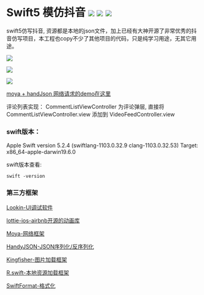 #  Swift5 模仿抖音 ![](https://img.shields.io/badge/swift-5.0-green) ![](https://img.shields.io/badge/license-MIT-blue) ![](https://img.shields.io/badge/Platforms-iOS-brightgreen)

swift5仿写抖音, 资源都是本地的json文件，加上已经有大神开源了非常优秀的抖音仿写项目，本工程也copy不少了其他项目的代码，只是纯学习用途，无其它用途。

![](https://github.com/yanmingLiu/swift5DouYin/blob/master/Gifs/1_.gif) 

![](https://github.com/yanmingLiu/swift5DouYin/blob/master/Gifs/2_.gif) 

![](https://github.com/yanmingLiu/swift5DouYin/blob/master/Gifs/3_.gif) 

[moya + handJson 网络请求的demo在这里](https://github.com/yanmingLiu/MoyaHandyJSONNetworking)

评论列表实现：
CommentListViewController 为评论弹层, 直接将CommentListViewController.view 添加到 VideoFeedController.view

### swift版本：
Apple Swift version 5.2.4 (swiftlang-1103.0.32.9 clang-1103.0.32.53)
Target: x86_64-apple-darwin19.6.0

swift版本查看:
```
swift -version
```

### 第三方框架

[Lookin-UI调试软件](https://github.com/QMUI/LookinServer)

[lottie-ios-airbnb开源的动画库](https://github.com/airbnb/lottie-ios)

[Moya-网络框架](https://github.com/Moya/Moya)

[HandyJSON-JSON序列化/反序列化](https://github.com/alibaba/HandyJSON)

[Kingfisher-图片加载框架](https://github.com/onevcat/Kingfisher)

[R.swift-本地资源加载框架](https://github.com/mac-cain13/R.swift)

[SwiftFormat-格式化](https://github.com/nicklockwood/SwiftFormat)
